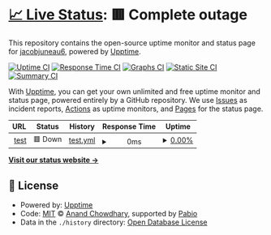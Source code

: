 # [📈 Live Status](https://jacobjuneau6.github.io/urban-octo-rotary-phone): <!--live status--> **🟥 Complete outage**

This repository contains the open-source uptime monitor and status page for [jacobjuneau6](https://jacobjuneau6.github.io/urban-octo-rotary-phone), powered by [Upptime](https://github.com/upptime/upptime).

[![Uptime CI](https://github.com/jacobjuneau6/urban-octo-rotary-phone/workflows/Uptime%20CI/badge.svg)](https://github.com/jacobjuneau6/urban-octo-rotary-phone/actions?query=workflow%3A%22Uptime+CI%22)
[![Response Time CI](https://github.com/jacobjuneau6/urban-octo-rotary-phone/workflows/Response%20Time%20CI/badge.svg)](https://github.com/jacobjuneau6/urban-octo-rotary-phone/actions?query=workflow%3A%22Response+Time+CI%22)
[![Graphs CI](https://github.com/jacobjuneau6/urban-octo-rotary-phone/workflows/Graphs%20CI/badge.svg)](https://github.com/jacobjuneau6/urban-octo-rotary-phone/actions?query=workflow%3A%22Graphs+CI%22)
[![Static Site CI](https://github.com/jacobjuneau6/urban-octo-rotary-phone/workflows/Static%20Site%20CI/badge.svg)](https://github.com/jacobjuneau6/urban-octo-rotary-phone/actions?query=workflow%3A%22Static+Site+CI%22)
[![Summary CI](https://github.com/jacobjuneau6/urban-octo-rotary-phone/workflows/Summary%20CI/badge.svg)](https://github.com/jacobjuneau6/urban-octo-rotary-phone/actions?query=workflow%3A%22Summary+CI%22)

With [Upptime](https://upptime.js.org), you can get your own unlimited and free uptime monitor and status page, powered entirely by a GitHub repository. We use [Issues](https://github.com/jacobjuneau6/urban-octo-rotary-phone/issues) as incident reports, [Actions](https://github.com/jacobjuneau6/urban-octo-rotary-phone/actions) as uptime monitors, and [Pages](https://jacobjuneau6.github.io/urban-octo-rotary-phone) for the status page.

<!--start: status pages-->
<!-- This summary is generated by Upptime (https://github.com/upptime/upptime) -->
<!-- Do not edit this manually, your changes will be overwritten -->
<!-- prettier-ignore -->
| URL | Status | History | Response Time | Uptime |
| --- | ------ | ------- | ------------- | ------ |
| <img alt="" src="https://icons.duckduckgo.com/ip3/null.ico" height="13"> [test](75.63.94.133) | 🟥 Down | [test.yml](https://github.com/jacobjuneau6/urban-octo-rotary-phone/commits/HEAD/history/test.yml) | <details><summary><img alt="Response time graph" src="./graphs/test/response-time-week.png" height="20"> 0ms</summary><br><a href="https://jacobjuneau6.github.io/urban-octo-rotary-phone/history/test"><img alt="Response time 0" src="https://img.shields.io/endpoint?url=https%3A%2F%2Fraw.githubusercontent.com%2Fjacobjuneau6%2Furban-octo-rotary-phone%2FHEAD%2Fapi%2Ftest%2Fresponse-time.json"></a><br><a href="https://jacobjuneau6.github.io/urban-octo-rotary-phone/history/test"><img alt="24-hour response time 0" src="https://img.shields.io/endpoint?url=https%3A%2F%2Fraw.githubusercontent.com%2Fjacobjuneau6%2Furban-octo-rotary-phone%2FHEAD%2Fapi%2Ftest%2Fresponse-time-day.json"></a><br><a href="https://jacobjuneau6.github.io/urban-octo-rotary-phone/history/test"><img alt="7-day response time 0" src="https://img.shields.io/endpoint?url=https%3A%2F%2Fraw.githubusercontent.com%2Fjacobjuneau6%2Furban-octo-rotary-phone%2FHEAD%2Fapi%2Ftest%2Fresponse-time-week.json"></a><br><a href="https://jacobjuneau6.github.io/urban-octo-rotary-phone/history/test"><img alt="30-day response time 0" src="https://img.shields.io/endpoint?url=https%3A%2F%2Fraw.githubusercontent.com%2Fjacobjuneau6%2Furban-octo-rotary-phone%2FHEAD%2Fapi%2Ftest%2Fresponse-time-month.json"></a><br><a href="https://jacobjuneau6.github.io/urban-octo-rotary-phone/history/test"><img alt="1-year response time 0" src="https://img.shields.io/endpoint?url=https%3A%2F%2Fraw.githubusercontent.com%2Fjacobjuneau6%2Furban-octo-rotary-phone%2FHEAD%2Fapi%2Ftest%2Fresponse-time-year.json"></a></details> | <details><summary><a href="https://jacobjuneau6.github.io/urban-octo-rotary-phone/history/test">0.00%</a></summary><a href="https://jacobjuneau6.github.io/urban-octo-rotary-phone/history/test"><img alt="All-time uptime 0.00%" src="https://img.shields.io/endpoint?url=https%3A%2F%2Fraw.githubusercontent.com%2Fjacobjuneau6%2Furban-octo-rotary-phone%2FHEAD%2Fapi%2Ftest%2Fuptime.json"></a><br><a href="https://jacobjuneau6.github.io/urban-octo-rotary-phone/history/test"><img alt="24-hour uptime 0.00%" src="https://img.shields.io/endpoint?url=https%3A%2F%2Fraw.githubusercontent.com%2Fjacobjuneau6%2Furban-octo-rotary-phone%2FHEAD%2Fapi%2Ftest%2Fuptime-day.json"></a><br><a href="https://jacobjuneau6.github.io/urban-octo-rotary-phone/history/test"><img alt="7-day uptime 0.00%" src="https://img.shields.io/endpoint?url=https%3A%2F%2Fraw.githubusercontent.com%2Fjacobjuneau6%2Furban-octo-rotary-phone%2FHEAD%2Fapi%2Ftest%2Fuptime-week.json"></a><br><a href="https://jacobjuneau6.github.io/urban-octo-rotary-phone/history/test"><img alt="30-day uptime 0.00%" src="https://img.shields.io/endpoint?url=https%3A%2F%2Fraw.githubusercontent.com%2Fjacobjuneau6%2Furban-octo-rotary-phone%2FHEAD%2Fapi%2Ftest%2Fuptime-month.json"></a><br><a href="https://jacobjuneau6.github.io/urban-octo-rotary-phone/history/test"><img alt="1-year uptime 0.00%" src="https://img.shields.io/endpoint?url=https%3A%2F%2Fraw.githubusercontent.com%2Fjacobjuneau6%2Furban-octo-rotary-phone%2FHEAD%2Fapi%2Ftest%2Fuptime-year.json"></a></details>

<!--end: status pages-->

[**Visit our status website →**](https://jacobjuneau6.github.io/urban-octo-rotary-phone)

## 📄 License

- Powered by: [Upptime](https://github.com/upptime/upptime)
- Code: [MIT](./LICENSE) © [Anand Chowdhary](https://anandchowdhary.com), supported by [Pabio](https://pabio.com)
- Data in the `./history` directory: [Open Database License](https://opendatacommons.org/licenses/odbl/1-0/)
